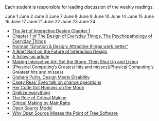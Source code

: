 Each student is responsible for leading discussion of the weekly readings.

June 1
June 2
June 3
June 7
June 8
June 9
June 10
June 14
June 15
June 16
June 17
June 21
June 22
June 23
June 24


- [The Art of Interactive Design Chapter
	1](docs/theArtOfInteractiveDesign.pdf) 
- [Chapter 1 of The Design of Everyday Things, The Psychopathology of Everyday Things](http://pages.ucsd.edu/~mboyle/COGS1/readings/Norman-COGS1-The%20Psychopathology-of-Everyday-Things.pdf) 
- [Norman,“Emotion & Design: Attractive things work
	better”](https://jnd.org/emotion_design_attractive_things_work_better/) 
- [A Brief Rant on the Future of Interaction
	Design](http://worrydream.com/ABriefRantOnTheFutureOfInteractionDesign/)
- [A follow-up
	article](http://worrydream.com/ABriefRantOnTheFutureOfInteractionDesign/responses.html)
- [Making Interactive Art: Set the Stage, Then Shut Up and
	Listen](http://www.tigoe.net/blog/category/physicalcomputing/405/)
- [Physical Computing’s Greatest hits and misses](Physical Computing’s
	Greatest hits and misses) 
- [Graham Pullin, Design Meets Disability](docs/Design_meets_disability.pdf)
- [Casey Reas’ Eyeo talk on chance operations](https://vimeo.com/45851523) 
- [Her Code Got Humans on the
	Moon](http://www.wired.com/2015/10/margaret-hamilton-nasa-apollo/) 
- [Digitize everything](doc/digitizeEverything.pdf) 
- [The Role of Critical
	Making](https://waag.org/en/article/role-critical-making) 
- [Critical Making by Matt
	Ratto](http://opendesignnow.org/index.html%3Fp=434.html) 
- [Open Source Model](https://en.wikipedia.org/wiki/Open-source_model) 
- [Why Open Source Misses the Point of Free
	Software](https://www.gnu.org/philosophy/open-source-misses-the-point.en.html) 
